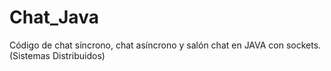 # Chat_Java
Código de chat síncrono, chat asíncrono y salón chat en JAVA con sockets. (Sistemas Distribuidos)
